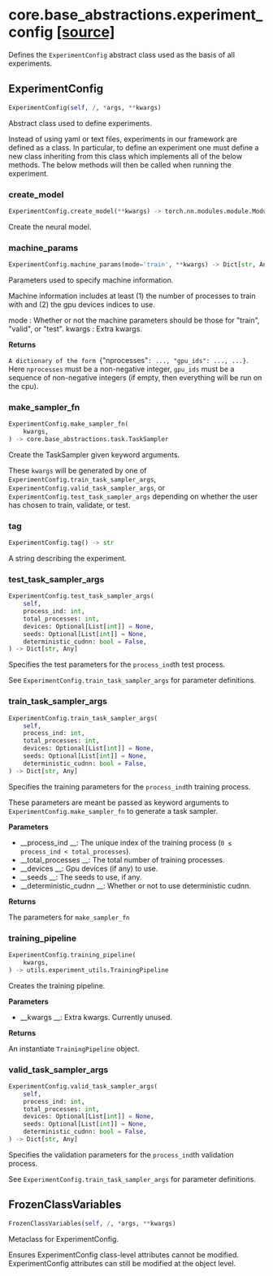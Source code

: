 # core.base_abstractions.experiment_config [[source]](https://github.com/allenai/allenact/tree/master/core/base_abstractions/experiment_config.py)
Defines the `ExperimentConfig` abstract class used as the basis of all
experiments.
## ExperimentConfig
```python
ExperimentConfig(self, /, *args, **kwargs)
```
Abstract class used to define experiments.

Instead of using yaml or text files, experiments in our framework
are defined as a class. In particular, to define an experiment one
must define a new class inheriting from this class which implements
all of the below methods. The below methods will then be called when
running the experiment.

### create_model
```python
ExperimentConfig.create_model(**kwargs) -> torch.nn.modules.module.Module
```
Create the neural model.
### machine_params
```python
ExperimentConfig.machine_params(mode='train', **kwargs) -> Dict[str, Any]
```
Parameters used to specify machine information.

Machine information includes at least (1) the number of processes
to train with and (2) the gpu devices indices to use.

mode : Whether or not the machine parameters should be those for
    "train", "valid", or "test".
kwargs : Extra kwargs.

__Returns__


`A dictionary of the form `{"nprocesses"`: ..., "gpu_ids": ..., ...}`.
Here `nprocesses` must be a non-negative integer, `gpu_ids` must
be a sequence of non-negative integers (if empty, then everything
will be run on the cpu).

### make_sampler_fn
```python
ExperimentConfig.make_sampler_fn(
    kwargs,
) -> core.base_abstractions.task.TaskSampler
```
Create the TaskSampler given keyword arguments.

These `kwargs` will be generated by one of
`ExperimentConfig.train_task_sampler_args`,
`ExperimentConfig.valid_task_sampler_args`, or
`ExperimentConfig.test_task_sampler_args` depending on whether
the user has chosen to train, validate, or test.

### tag
```python
ExperimentConfig.tag() -> str
```
A string describing the experiment.
### test_task_sampler_args
```python
ExperimentConfig.test_task_sampler_args(
    self,
    process_ind: int,
    total_processes: int,
    devices: Optional[List[int]] = None,
    seeds: Optional[List[int]] = None,
    deterministic_cudnn: bool = False,
) -> Dict[str, Any]
```
Specifies the test parameters for the `process_ind`th test process.

See `ExperimentConfig.train_task_sampler_args` for parameter
definitions.

### train_task_sampler_args
```python
ExperimentConfig.train_task_sampler_args(
    self,
    process_ind: int,
    total_processes: int,
    devices: Optional[List[int]] = None,
    seeds: Optional[List[int]] = None,
    deterministic_cudnn: bool = False,
) -> Dict[str, Any]
```
Specifies the training parameters for the `process_ind`th training
process.

These parameters are meant be passed as keyword arguments to `ExperimentConfig.make_sampler_fn`
to generate a task sampler.

__Parameters__


- __process_ind __: The unique index of the training process (`0 ≤ process_ind < total_processes`).
- __total_processes __: The total number of training processes.
- __devices __: Gpu devices (if any) to use.
- __seeds __: The seeds to use, if any.
- __deterministic_cudnn __: Whether or not to use deterministic cudnn.

__Returns__


The parameters for `make_sampler_fn`

### training_pipeline
```python
ExperimentConfig.training_pipeline(
    kwargs,
) -> utils.experiment_utils.TrainingPipeline
```
Creates the training pipeline.

__Parameters__


- __kwargs __: Extra kwargs. Currently unused.

__Returns__


An instantiate `TrainingPipeline` object.

### valid_task_sampler_args
```python
ExperimentConfig.valid_task_sampler_args(
    self,
    process_ind: int,
    total_processes: int,
    devices: Optional[List[int]] = None,
    seeds: Optional[List[int]] = None,
    deterministic_cudnn: bool = False,
) -> Dict[str, Any]
```
Specifies the validation parameters for the `process_ind`th
validation process.

See `ExperimentConfig.train_task_sampler_args` for parameter
definitions.

## FrozenClassVariables
```python
FrozenClassVariables(self, /, *args, **kwargs)
```
Metaclass for ExperimentConfig.

Ensures ExperimentConfig class-level attributes cannot be modified.
ExperimentConfig attributes can still be modified at the object level.

